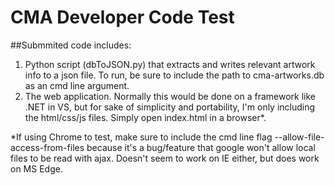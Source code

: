 # CMA Developer Code Test

##Submmited code includes:
1. Python script (dbToJSON.py) that extracts and writes relevant artwork info to a json file. To run, be sure to include the path to cma-artworks.db as an cmd line argument.
2. The web application. Normally this would be done on a framework like .NET in VS, but for sake of simplicity and portability, I'm only including the html/css/js files. Simply open index.html in a browser*. 

*If using Chrome to test, make sure to include the cmd line flag --allow-file-access-from-files because it's a bug/feature that google won't allow local files to be read with ajax. Doesn't seem to work on IE either, but does work on MS Edge.
